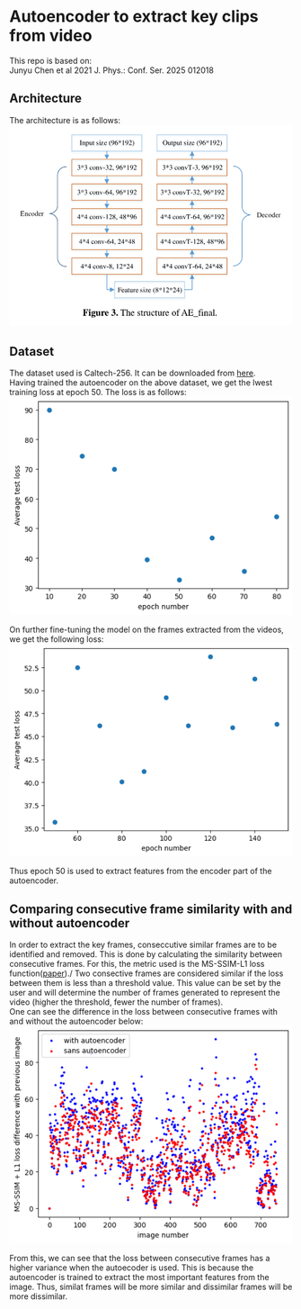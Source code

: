 # Autoencoder to extract key clips from video
This repo is based on:\
Junyu Chen et al 2021 J. Phys.: Conf. Ser. 2025 012018

## Architecture
The architecture is as follows:
![Architecture](https://github.com/ashrithjacob/Best-Frame-Retrieval/blob/main/docs/images/architecture.png?raw=true)

## Dataset
The dataset used is Caltech-256. It can be downloaded from [here](http://www.vision.caltech.edu/Image_Datasets/Caltech256/).\
Having trained the autoencoder on the above dataset, we get the lwest training loss at epoch 50. The loss is as follows:\
![Test-Loss-Cal256](https://github.com/ashrithjacob/Best-Frame-Retrieval/blob/main/docs/images/test_loss_cal256.png?raw=true)

On further fine-tuning the model on the frames extracted from the videos, we get the following loss:
![Test-Loss-custom-data](https://github.com/ashrithjacob/Best-Frame-Retrieval/blob/main/docs/images/test_loss_customdata.png?raw=true)

Thus epoch 50 is used to extract features from the encoder part of the autoencoder.

## Comparing consecutive frame similarity with and without autoencoder
In order to extract the key frames, conseccutive similar frames are to be identified and removed. This is done by calculating the similarity between consecutive frames. For this, the metric used is the MS-SSIM-L1 loss function([paper](https://arxiv.org/pdf/1511.08861.pdf))./
Two consective frames are considered similar if the loss between them is less than a threshold value. This value can be set by the user and will determine the number of frames generated to represent the video (higher the threshold, fewer the number of frames).\
One can see the difference in the loss between consecutive frames with and without the autoencoder below:
![Loss-Comparison](https://github.com/ashrithjacob/Best-Frame-Retrieval/blob/main/docs/images/consecutive_frames.png?raw=true)

From this, we can see that the loss between consecutive frames has a higher variance when the autoecoder is used. This is because the autoencoder is trained to extract the most important features from the image. Thus, similat frames will be more similar and dissimilar frames will be more dissimilar.
